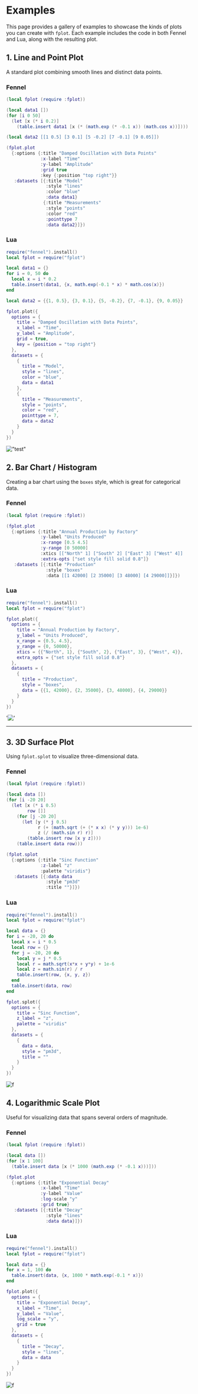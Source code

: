 # Examples

This page provides a gallery of examples to showcase the kinds of plots you can create with `fplot`. Each example includes the code in both Fennel and Lua, along with the resulting plot.

## 1. Line and Point Plot

A standard plot combining smooth lines and distinct data points.

### Fennel

```lua
(local fplot (require :fplot))

(local data1 [])
(for [i 0 50]
  (let [x (* i 0.2)]
    (table.insert data1 [x (* (math.exp (* -0.1 x)) (math.cos x))])))

(local data2 [[1 0.5] [3 0.1] [5 -0.2] [7 -0.1] [9 0.05]])

(fplot.plot
  {:options {:title "Damped Oscillation with Data Points"
             :x-label "Time"
             :y-label "Amplitude"
             :grid true
             :key {:position "top right"}}
   :datasets [{:title "Model"
               :style "lines"
               :color "blue"
               :data data1}
              {:title "Measurements"
               :style "points"
               :color "red"
               :pointtype 7
               :data data2}]})
```

### Lua

```lua
require("fennel").install()
local fplot = require("fplot")

local data1 = {}
for i = 0, 50 do
  local x = i * 0.2
  table.insert(data1, {x, math.exp(-0.1 * x) * math.cos(x)})
end

local data2 = {{1, 0.5}, {3, 0.1}, {5, -0.2}, {7, -0.1}, {9, 0.05}}

fplot.plot({
  options = {
    title = "Damped Oscillation with Data Points",
    x_label = "Time",
    y_label = "Amplitude",
    grid = true,
    key = {position = "top right"}
  },
  datasets = {
    {
      title = "Model",
      style = "lines",
      color = "blue",
      data = data1
    },
    {
      title = "Measurements",
      style = "points",
      color = "red",
      pointtype = 7,
      data = data2
    }
  }
})
```

!["test"](C:\Users\andre\Downloads\Example1.png)

## 2. Bar Chart / Histogram

Creating a bar chart using the `boxes` style, which is great for categorical data.

### Fennel

```lua
(local fplot (require :fplot))

(fplot.plot
  {:options {:title "Annual Production by Factory"
             :y-label "Units Produced"
             :x-range [0.5 4.5]
             :y-range [0 50000]
             :xtics [["North" 1] ["South" 2] ["East" 3] ["West" 4]]
             :extra-opts ["set style fill solid 0.8"]}
   :datasets [{:title "Production"
               :style "boxes"
               :data [[1 42000] [2 35000] [3 48000] [4 29000]]}]})
```

### Lua

```lua
require("fennel").install()
local fplot = require("fplot")

fplot.plot({
  options = {
    title = "Annual Production by Factory",
    y_label = "Units Produced",
    x_range = {0.5, 4.5},
    y_range = {0, 50000},
    xtics = {{"North", 1}, {"South", 2}, {"East", 3}, {"West", 4}},
    extra_opts = {"set style fill solid 0.8"}
  },
  datasets = {
    {
      title = "Production",
      style = "boxes",
      data = {{1, 42000}, {2, 35000}, {3, 48000}, {4, 29000}}
    }
  }
})
```

'!['](C:\Users\andre\Downloads\Example2.png)

---

## 3. 3D Surface Plot

Using `fplot.splot` to visualize three-dimensional data.

### Fennel

```lua
(local fplot (require :fplot))

(local data [])
(for [i -20 20]
  (let [x (* i 0.5)
        row []]
    (for [j -20 20]
      (let [y (* j 0.5)
            r (+ (math.sqrt (+ (* x x) (* y y))) 1e-6)
            z (/ (math.sin r) r)]
        (table.insert row [x y z])))
    (table.insert data row)))

(fplot.splot
  {:options {:title "Sinc Function"
             :z-label "z"
             :palette "viridis"}
   :datasets [{:data data
               :style "pm3d"
               :title ""}]})
```

### Lua

```lua
require("fennel").install()
local fplot = require("fplot")

local data = {}
for i = -20, 20 do
  local x = i * 0.5
  local row = {}
  for j = -20, 20 do
    local y = j * 0.5
    local r = math.sqrt(x*x + y*y) + 1e-6
    local z = math.sin(r) / r
    table.insert(row, {x, y, z})
  end
  table.insert(data, row)
end

fplot.splot({
  options = {
    title = "Sinc Function",
    z_label = "z",
    palette = "viridis"
  },
  datasets = {
    {
      data = data,
      style = "pm3d",
      title = ""
    }
  }
})
```

![f](https://imgur.com/a/C4oGQRE)

## 4. Logarithmic Scale Plot

Useful for visualizing data that spans several orders of magnitude.

### Fennel

```lua
(local fplot (require :fplot))

(local data [])
(for [x 1 100]
  (table.insert data [x (* 1000 (math.exp (* -0.1 x)))]))

(fplot.plot
  {:options {:title "Exponential Decay"
             :x-label "Time"
             :y-label "Value"
             :log-scale "y"
             :grid true}
   :datasets [{:title "Decay"
               :style "lines"
               :data data}]})
```

### Lua

```lua
require("fennel").install()
local fplot = require("fplot")

local data = {}
for x = 1, 100 do
  table.insert(data, {x, 1000 * math.exp(-0.1 * x)})
end

fplot.plot({
  options = {
    title = "Exponential Decay",
    x_label = "Time",
    y_label = "Value",
    log_scale = "y",
    grid = true
  },
  datasets = {
    {
      title = "Decay",
      style = "lines",
      data = data
    }
  }
})
```

![f](C:\Users\andre\Downloads\Example4.png)

